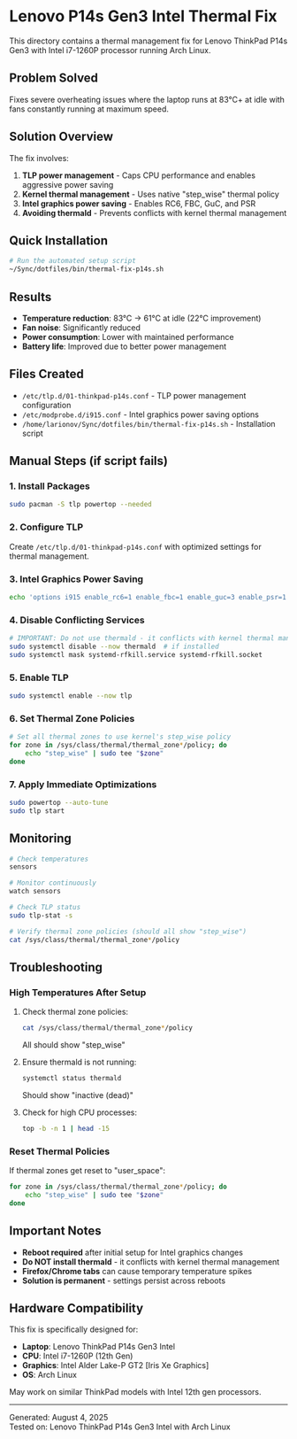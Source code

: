 # Lenovo P14s Gen3 Intel Thermal Fix

This directory contains a thermal management fix for Lenovo ThinkPad P14s Gen3 with Intel i7-1260P processor running Arch Linux.

## Problem Solved

Fixes severe overheating issues where the laptop runs at 83°C+ at idle with fans constantly running at maximum speed.

## Solution Overview

The fix involves:
1. **TLP power management** - Caps CPU performance and enables aggressive power saving
2. **Kernel thermal management** - Uses native "step_wise" thermal policy  
3. **Intel graphics power saving** - Enables RC6, FBC, GuC, and PSR
4. **Avoiding thermald** - Prevents conflicts with kernel thermal management

## Quick Installation

```bash
# Run the automated setup script
~/Sync/dotfiles/bin/thermal-fix-p14s.sh
```

## Results

- **Temperature reduction**: 83°C → 61°C at idle (22°C improvement)
- **Fan noise**: Significantly reduced
- **Power consumption**: Lower with maintained performance
- **Battery life**: Improved due to better power management

## Files Created

- `/etc/tlp.d/01-thinkpad-p14s.conf` - TLP power management configuration
- `/etc/modprobe.d/i915.conf` - Intel graphics power saving options
- `/home/larionov/Sync/dotfiles/bin/thermal-fix-p14s.sh` - Installation script

## Manual Steps (if script fails)

### 1. Install Packages
```bash
sudo pacman -S tlp powertop --needed
```

### 2. Configure TLP
Create `/etc/tlp.d/01-thinkpad-p14s.conf` with optimized settings for thermal management.

### 3. Intel Graphics Power Saving
```bash
echo 'options i915 enable_rc6=1 enable_fbc=1 enable_guc=3 enable_psr=1' | sudo tee /etc/modprobe.d/i915.conf
```

### 4. Disable Conflicting Services
```bash
# IMPORTANT: Do not use thermald - it conflicts with kernel thermal management
sudo systemctl disable --now thermald  # if installed
sudo systemctl mask systemd-rfkill.service systemd-rfkill.socket
```

### 5. Enable TLP
```bash
sudo systemctl enable --now tlp
```

### 6. Set Thermal Zone Policies
```bash
# Set all thermal zones to use kernel's step_wise policy
for zone in /sys/class/thermal/thermal_zone*/policy; do 
    echo "step_wise" | sudo tee "$zone"
done
```

### 7. Apply Immediate Optimizations
```bash
sudo powertop --auto-tune
sudo tlp start
```

## Monitoring

```bash
# Check temperatures
sensors

# Monitor continuously  
watch sensors

# Check TLP status
sudo tlp-stat -s

# Verify thermal zone policies (should all show "step_wise")
cat /sys/class/thermal/thermal_zone*/policy
```

## Troubleshooting

### High Temperatures After Setup
1. Check thermal zone policies:
   ```bash
   cat /sys/class/thermal/thermal_zone*/policy
   ```
   All should show "step_wise"

2. Ensure thermald is not running:
   ```bash
   systemctl status thermald
   ```
   Should show "inactive (dead)"

3. Check for high CPU processes:
   ```bash
   top -b -n 1 | head -15
   ```

### Reset Thermal Policies
If thermal zones get reset to "user_space":
```bash
for zone in /sys/class/thermal/thermal_zone*/policy; do 
    echo "step_wise" | sudo tee "$zone"
done
```

## Important Notes

- **Reboot required** after initial setup for Intel graphics changes
- **Do NOT install thermald** - it conflicts with kernel thermal management
- **Firefox/Chrome tabs** can cause temporary temperature spikes
- **Solution is permanent** - settings persist across reboots

## Hardware Compatibility

This fix is specifically designed for:
- **Laptop**: Lenovo ThinkPad P14s Gen3 Intel
- **CPU**: Intel i7-1260P (12th Gen)
- **Graphics**: Intel Alder Lake-P GT2 [Iris Xe Graphics]
- **OS**: Arch Linux

May work on similar ThinkPad models with Intel 12th gen processors.

---
Generated: August 4, 2025  
Tested on: Lenovo ThinkPad P14s Gen3 Intel with Arch Linux